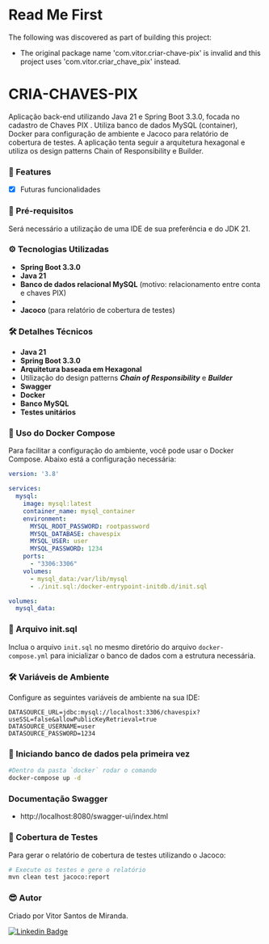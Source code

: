 # Read Me First
The following was discovered as part of building this project:

* The original package name 'com.vitor.criar-chave-pix' is invalid and this project uses 'com.vitor.criar_chave_pix' instead.


# CRIA-CHAVES-PIX

Aplicação back-end utilizando Java 21 e Spring Boot 3.3.0, focada no cadastro de Chaves PIX .
Utiliza banco de dados MySQL (container), Docker para configuração de ambiente e Jacoco para relatório de cobertura de testes.
A aplicação tenta seguir a arquitetura hexagonal e utiliza os design patterns Chain of Responsibility e Builder.

### :pushpin: Features

- [x] Futuras funcionalidades

### :hammer: Pré-requisitos

Será necessário a utilização de uma IDE de sua preferência e do JDK 21.

### :gear: Tecnologias Utilizadas

- **Spring Boot 3.3.0**
- **Java 21**
- **Banco de dados relacional MySQL** (motivo: relacionamento entre conta e chaves PIX)
- 
- **Jacoco** (para relatório de cobertura de testes)

### 🛠 Detalhes Técnicos

- **Java 21**
- **Spring Boot 3.3.0**
- **Arquitetura baseada em Hexagonal**
- Utilização do design patterns ***Chain of Responsibility*** e ***Builder***
- **Swagger**
- **Docker**
- **Banco MySQL**
- **Testes unitários**

### :whale: Uso do Docker Compose

Para facilitar a configuração do ambiente, você pode usar o Docker Compose. Abaixo está a configuração necessária:

```yaml
version: '3.8'

services:
  mysql:
    image: mysql:latest
    container_name: mysql_container
    environment:
      MYSQL_ROOT_PASSWORD: rootpassword
      MYSQL_DATABASE: chavespix
      MYSQL_USER: user
      MYSQL_PASSWORD: 1234
    ports:
      - "3306:3306"
    volumes:
      - mysql_data:/var/lib/mysql
      - ./init.sql:/docker-entrypoint-initdb.d/init.sql

volumes:
  mysql_data:
```

### :page_with_curl: Arquivo init.sql

Inclua o arquivo `init.sql` no mesmo diretório do arquivo `docker-compose.yml` para inicializar o banco de dados com a estrutura necessária.

### :hammer_and_wrench: Variáveis de Ambiente

Configure as seguintes variáveis de ambiente na sua IDE:

```
DATASOURCE_URL=jdbc:mysql://localhost:3306/chavespix?useSSL=false&allowPublicKeyRetrieval=true
DATASOURCE_USERNAME=user
DATASOURCE_PASSWORD=1234
```

### 🎲 Iniciando banco de dados pela primeira vez

```bash
#Dentro da pasta `docker` rodar o comando
docker-compose up -d
```

### Documentação Swagger
- http://localhost:8080/swagger-ui/index.html


### :test_tube: Cobertura de Testes

Para gerar o relatório de cobertura de testes utilizando o Jacoco:

```bash
# Execute os testes e gere o relatório
mvn clean test jacoco:report
```

### :sunglasses: Autor

Criado por Vitor Santos de Miranda.

[![Linkedin Badge](https://img.shields.io/badge/-Vitor-blue?style=flat-square&logo=Linkedin&logoColor=white&link=https://www.linkedin.com/in/vitor-santos-de-miranda-3a68ba124/)](https://www.linkedin.com/in/vitor-santos-de-miranda-3a68ba124/)



